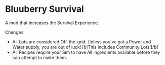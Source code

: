 # Bluuberry Survival
A mod that increases the Survival Experience.


Changes:
- All Lots are considered Off-the-grid. Unless you've got a Power and Water supply, you are out of luck! [b]This includes Community Lots![/b]
- All Recipes require your Sim to have All ingredients available before they can attempt to make them.